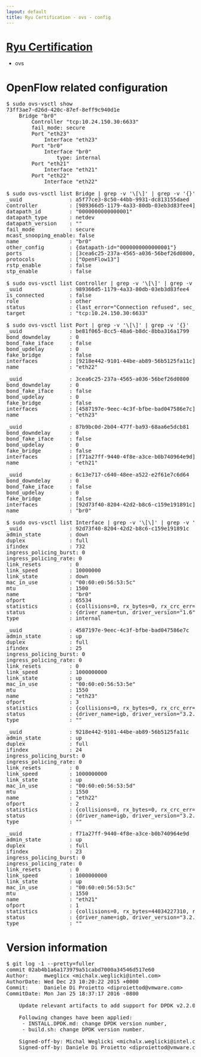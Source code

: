 ```yaml
---
layout: default
title: Ryu Certification - ovs - config
---
```

# [Ryu Certification](http://osrg.github.io/ryu/certification.html)
* ovs 

# OpenFlow related configuration
<pre>
$ sudo ovs-vsctl show
73ff3ae7-d26d-420c-87ef-8eff9c940d1e
    Bridge "br0"
        Controller "tcp:10.24.150.30:6633"
        fail_mode: secure
        Port "eth23"
            Interface "eth23"
        Port "br0"
            Interface "br0"
                type: internal
        Port "eth21"
            Interface "eth21"
        Port "eth22"
            Interface "eth22"

$ sudo ovs-vsctl list Bridge | grep -v '\[\]' | grep -v '{}'
_uuid               : a5f77ce3-8c50-44bb-9931-dc813155daed
controller          : [989366d5-1179-4a33-80db-03eb3d83fee4]
datapath_id         : "0000000000000001"
datapath_type       : netdev
datapath_version    : "<built-in>"
fail_mode           : secure
mcast_snooping_enable: false
name                : "br0"
other_config        : {datapath-id="0000000000000001"}
ports               : [3cea6c25-237a-4565-a036-56bef26d0800, 6c13e717-c640-48ee-a522-e2f61e7c6d64, 87b9bc0d-2b04-477f-ba93-68aa6e5dcb81, be81f065-8cc5-48a6-b8dc-8bba316a1799]
protocols           : ["OpenFlow13"]
rstp_enable         : false
stp_enable          : false

$ sudo ovs-vsctl list Controller | grep -v '\[\]' | grep -v '{}'
_uuid               : 989366d5-1179-4a33-80db-03eb3d83fee4
is_connected        : false
role                : other
status              : {last_error="Connection refused", sec_since_connect="662", sec_since_disconnect="3", state=BACKOFF}
target              : "tcp:10.24.150.30:6633"

$ sudo ovs-vsctl list Port | grep -v '\[\]' | grep -v '{}'
_uuid               : be81f065-8cc5-48a6-b8dc-8bba316a1799
bond_downdelay      : 0
bond_fake_iface     : false
bond_updelay        : 0
fake_bridge         : false
interfaces          : [9218e442-9101-44be-ab89-56b5125fa11c]
name                : "eth22"

_uuid               : 3cea6c25-237a-4565-a036-56bef26d0800
bond_downdelay      : 0
bond_fake_iface     : false
bond_updelay        : 0
fake_bridge         : false
interfaces          : [4587197e-9eec-4c3f-bfbe-bad047586e7c]
name                : "eth23"

_uuid               : 87b9bc0d-2b04-477f-ba93-68aa6e5dcb81
bond_downdelay      : 0
bond_fake_iface     : false
bond_updelay        : 0
fake_bridge         : false
interfaces          : [f71a27ff-9440-4f8e-a3ce-b0b740964e9d]
name                : "eth21"

_uuid               : 6c13e717-c640-48ee-a522-e2f61e7c6d64
bond_downdelay      : 0
bond_fake_iface     : false
bond_updelay        : 0
fake_bridge         : false
interfaces          : [92d73f40-8204-42d2-b8c6-c159e191891c]
name                : "br0"

$ sudo ovs-vsctl list Interface | grep -v '\[\]' | grep -v '{}'
_uuid               : 92d73f40-8204-42d2-b8c6-c159e191891c
admin_state         : down
duplex              : full
ifindex             : 732
ingress_policing_burst: 0
ingress_policing_rate: 0
link_resets         : 0
link_speed          : 10000000
link_state          : down
mac_in_use          : "00:60:e0:56:53:5c"
mtu                 : 1500
name                : "br0"
ofport              : 65534
statistics          : {collisions=0, rx_bytes=0, rx_crc_err=0, rx_dropped=0, rx_errors=0, rx_frame_err=0, rx_over_err=0, rx_packets=0, tx_bytes=0, tx_dropped=0, tx_errors=0, tx_packets=0}
status              : {driver_name=tun, driver_version="1.6", firmware_version="N/A"}
type                : internal

_uuid               : 4587197e-9eec-4c3f-bfbe-bad047586e7c
admin_state         : up
duplex              : full
ifindex             : 25
ingress_policing_burst: 0
ingress_policing_rate: 0
link_resets         : 0
link_speed          : 1000000000
link_state          : up
mac_in_use          : "00:60:e0:56:53:5e"
mtu                 : 1550
name                : "eth23"
ofport              : 3
statistics          : {collisions=0, rx_bytes=0, rx_crc_err=0, rx_dropped=0, rx_errors=0, rx_frame_err=0, rx_over_err=0, rx_packets=0, tx_bytes=7696948500, tx_dropped=0, tx_errors=0, tx_packets=5131299}
status              : {driver_name=igb, driver_version="3.2.10-k", firmware_version="2.10-9"}
type                : ""

_uuid               : 9218e442-9101-44be-ab89-56b5125fa11c
admin_state         : up
duplex              : full
ifindex             : 24
ingress_policing_burst: 0
ingress_policing_rate: 0
link_resets         : 0
link_speed          : 1000000000
link_state          : up
mac_in_use          : "00:60:e0:56:53:5d"
mtu                 : 1550
name                : "eth22"
ofport              : 2
statistics          : {collisions=0, rx_bytes=0, rx_crc_err=0, rx_dropped=0, rx_errors=0, rx_frame_err=0, rx_over_err=0, rx_packets=0, tx_bytes=30014465684, tx_dropped=0, tx_errors=0, tx_packets=20036351}
status              : {driver_name=igb, driver_version="3.2.10-k", firmware_version="2.10-9"}
type                : ""

_uuid               : f71a27ff-9440-4f8e-a3ce-b0b740964e9d
admin_state         : up
duplex              : full
ifindex             : 23
ingress_policing_burst: 0
ingress_policing_rate: 0
link_resets         : 0
link_speed          : 1000000000
link_state          : up
mac_in_use          : "00:60:e0:56:53:5c"
mtu                 : 1550
name                : "eth21"
ofport              : 1
statistics          : {collisions=0, rx_bytes=44034227310, rx_crc_err=0, rx_dropped=0, rx_errors=0, rx_frame_err=0, rx_over_err=0, rx_packets=29415081, tx_bytes=0, tx_dropped=0, tx_errors=0, tx_packets=0}
status              : {driver_name=igb, driver_version="3.2.10-k", firmware_version="2.10-9"}
type                : ""
</pre>

# Version information
<pre>
$ git log -1 --pretty=fuller
commit 02ab4b1a6a173979a51cabd7000a34546d517e60
Author:     mweglicx &lt;michalx.weglicki@intel.com&gt;
AuthorDate: Wed Dec 23 10:20:22 2015 +0000
Commit:     Daniele Di Proietto &lt;diproiettod@vmware.com&gt;
CommitDate: Mon Jan 25 18:37:17 2016 -0800

    Update relevant artifacts to add support for DPDK v2.2.0.
    
    Following changes have been applied:
     - INSTALL.DPDK.md: change DPDK version number,
     - build.sh: change DPDK version number.
    
    Signed-off-by: Michal Weglicki &lt;michalx.weglicki@intel.com&gt;
    Signed-off-by: Daniele Di Proietto &lt;diproiettod@vmware.com&gt;
</pre>
